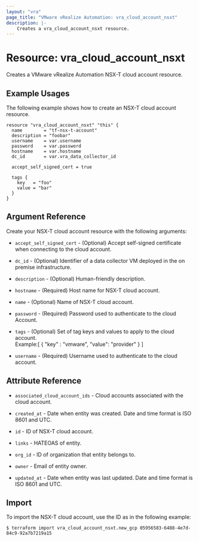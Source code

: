 ```yaml
---
layout: "vra"
page_title: "VMware vRealize Automation: vra_cloud_account_nsxt"
description: |-
    Creates a vra_cloud_account_nsxt resource.
---
```


# Resource: vra\_cloud\_account\_nsxt

Creates a VMware vRealize Automation NSX-T cloud account resource.

## Example Usages

The following example shows how to create an NSX-T cloud account resource.

```hcl
resource "vra_cloud_account_nsxt" "this" {
  name        = "tf-nsx-t-account"
  description = "foobar"
  username    = var.username
  password    = var.password
  hostname    = var.hostname
  dc_id       = var.vra_data_collector_id

  accept_self_signed_cert = true

  tags {
    key   = "foo"
    value = "bar"
  }
}
```

## Argument Reference

Create your NSX-T cloud account resource with the following arguments:

* `accept_self_signed_cert` - (Optional) Accept self-signed certificate when connecting to the cloud account.

* `dc_id` - (Optional) Identifier of a data collector VM deployed in the on premise infrastructure.

* `description` - (Optional) Human-friendly description.

* `hostname` - (Required) Host name for NSX-T cloud account.

* `name` - (Optional) Name of NSX-T cloud account.

* `password` - (Required) Password used to authenticate to the cloud Account.

* `tags` - (Optional) Set of tag keys and values to apply to the cloud account.  
Example:[ { "key" : "vmware", "value": "provider" } ]

* `username` - (Required) Username used to authenticate to the cloud account.

## Attribute Reference

* `associated_cloud_account_ids` - Cloud accounts associated with the cloud account.

* `created_at` - Date when entity was created. Date and time format is ISO 8601 and UTC.

* `id` - ID of NSX-T cloud account.

* `links` - HATEOAS of entity.

* `org_id` - ID of organization that entity belongs to.

* `owner` - Email of entity owner.

* `updated_at` - Date when entity was last updated. Date and time format is ISO 8601 and UTC.


## Import

To import the NSX-T cloud account, use the ID as in the following example:

`$ terraform import vra_cloud_account_nsxt.new_gcp 05956583-6488-4e7d-84c9-92a7b7219a15`
